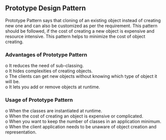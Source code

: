 <h2>Prototype Design Pattern </h2>
Prototype Pattern says that cloning of an existing object instead of creating new one and can also be customized as per the requirement.
This pattern should be followed, if the cost of creating a new object is expensive and resource intensive. 
This pattern helps to minimize the cost of object creating.

<h3>Advantages of Prototype Pattern</h3>
o	It reduces the need of sub-classing.<br>
o	It hides complexities of creating objects.<br>
o	The clients can get new objects without knowing which type of object it will be.<br>
o	It lets you add or remove objects at runtime.

<h3>Usage of Prototype Pattern </h3>
o	When the classes are instantiated at runtime.<br>
o	When the cost of creating an object is expensive or complicated.<br>
o	When you want to keep the number of classes in an application minimum.<br>
o	When the client application needs to be unaware of object creation and representation.

